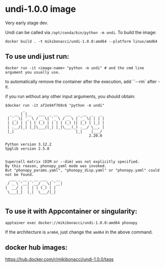 # undi-1.0.0 image

Very early stage dev.

Undi can be called via `/opt/conda/bin/python -m undi`. 
To build the image:

```shell
docker build . -t mikibonacci/undi-1.0.0:amd64 --platform linux/amd64
```

## To use undi just run:

```shell
docker run -it <image-name> "python -m undi" # and the cmd line argument you usually use.
```

to automatically remove the container after the execution, add ``--rm` after -it.

if you run without any other input arguments, you should obtain:

```shell
$docker run -it af2e94f769c6 "python -m undi"
        _
  _ __ | |__   ___  _ __   ___   _ __  _   _
 | '_ \| '_ \ / _ \| '_ \ / _ \ | '_ \| | | |
 | |_) | | | | (_) | | | | (_) || |_) | |_| |
 | .__/|_| |_|\___/|_| |_|\___(_) .__/ \__, |
 |_|                            |_|    |___/
                                      2.20.0

Python version 3.12.2
Spglib version 2.5.0


Supercell matrix (DIM or --dim) was not explicitly specified.
By this reason, phonopy_yaml mode was invoked.
But "phonopy_params.yaml", "phonopy_disp.yaml" or "phonopy.yaml" could not be found.
  ___ _ __ _ __ ___  _ __
 / _ \ '__| '__/ _ \| '__|
|  __/ |  | | | (_) | |
 \___|_|  |_|  \___/|_|


```

## To use it with Appcontainer or singularity:

```shell
apptainer exec docker://mikibonacci/undi-1.0.0:amd64 phonopy
```

If the architecture is `arm64`, just change the `amd64` in the above command.

## docker hub images:

https://hub.docker.com/r/mikibonacci/undi-1.0.0/tags
